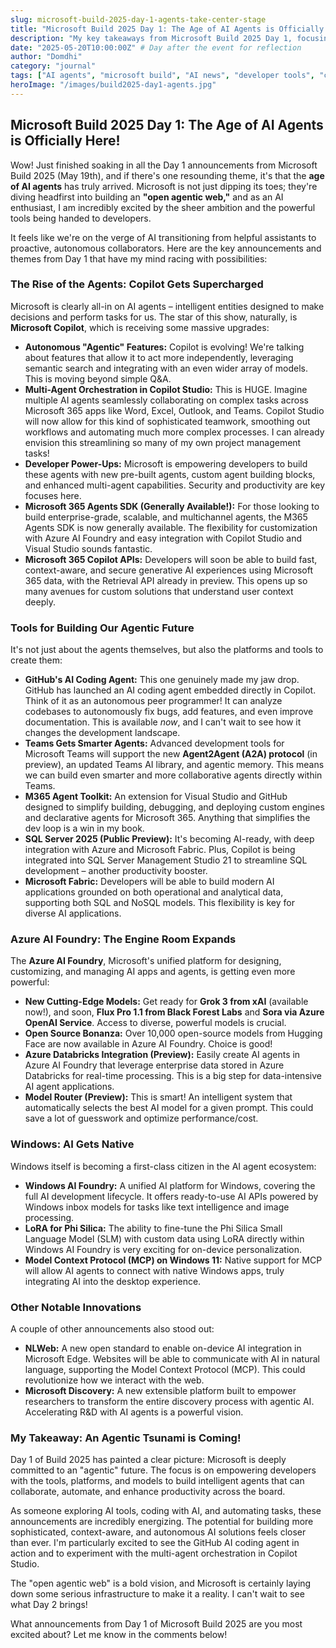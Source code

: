 ```yaml
---
slug: microsoft-build-2025-day-1-agents-take-center-stage
title: "Microsoft Build 2025 Day 1: The Age of AI Agents is Officially Here!"
description: "My key takeaways from Microsoft Build 2025 Day 1, focusing on the major advancements in AI agents, Copilot, and developer tools."
date: "2025-05-20T10:00:00Z" # Day after the event for reflection
author: "Domdhi"
category: "journal"
tags: ["AI agents", "microsoft build", "AI news", "developer tools", "copilot", "azure AI", "innovation"]
heroImage: "/images/build2025-day1-agents.jpg"
---
```

## Microsoft Build 2025 Day 1: The Age of AI Agents is Officially Here!

Wow! Just finished soaking in all the Day 1 announcements from Microsoft Build 2025 (May 19th), and if there's one resounding theme, it's that the **age of AI agents** has truly arrived. Microsoft is not just dipping its toes; they're diving headfirst into building an **"open agentic web,"** and as an AI enthusiast, I am incredibly excited by the sheer ambition and the powerful tools being handed to developers.

It feels like we're on the verge of AI transitioning from helpful assistants to proactive, autonomous collaborators. Here are the key announcements and themes from Day 1 that have my mind racing with possibilities:

### The Rise of the Agents: Copilot Gets Supercharged

Microsoft is clearly all-in on AI agents – intelligent entities designed to make decisions and perform tasks for us. The star of this show, naturally, is **Microsoft Copilot**, which is receiving some massive upgrades:

*   **Autonomous "Agentic" Features:** Copilot is evolving! We're talking about features that allow it to act more independently, leveraging semantic search and integrating with an even wider array of models. This is moving beyond simple Q&A.
*   **Multi-Agent Orchestration in Copilot Studio:** This is HUGE. Imagine multiple AI agents seamlessly collaborating on complex tasks across Microsoft 365 apps like Word, Excel, Outlook, and Teams. Copilot Studio will now allow for this kind of sophisticated teamwork, smoothing out workflows and automating much more complex processes. I can already envision this streamlining so many of my own project management tasks!
*   **Developer Power-Ups:** Microsoft is empowering developers to build these agents with new pre-built agents, custom agent building blocks, and enhanced multi-agent capabilities. Security and productivity are key focuses here.
*   **Microsoft 365 Agents SDK (Generally Available!):** For those looking to build enterprise-grade, scalable, and multichannel agents, the M365 Agents SDK is now generally available. The flexibility for customization with Azure AI Foundry and easy integration with Copilot Studio and Visual Studio sounds fantastic.
*   **Microsoft 365 Copilot APIs:** Developers will soon be able to build fast, context-aware, and secure generative AI experiences using Microsoft 365 data, with the Retrieval API already in preview. This opens up so many avenues for custom solutions that understand user context deeply.

### Tools for Building Our Agentic Future

It's not just about the agents themselves, but also the platforms and tools to create them:

*   **GitHub's AI Coding Agent:** This one genuinely made my jaw drop. GitHub has launched an AI coding agent embedded directly in Copilot. Think of it as an autonomous peer programmer! It can analyze codebases to autonomously fix bugs, add features, and even improve documentation. This is available *now*, and I can't wait to see how it changes the development landscape.
*   **Teams Gets Smarter Agents:** Advanced development tools for Microsoft Teams will support the new **Agent2Agent (A2A) protocol** (in preview), an updated Teams AI library, and agentic memory. This means we can build even smarter and more collaborative agents directly within Teams.
*   **M365 Agent Toolkit:** An extension for Visual Studio and GitHub designed to simplify building, debugging, and deploying custom engines and declarative agents for Microsoft 365. Anything that simplifies the dev loop is a win in my book.
*   **SQL Server 2025 (Public Preview):** It's becoming AI-ready, with deep integration with Azure and Microsoft Fabric. Plus, Copilot is being integrated into SQL Server Management Studio 21 to streamline SQL development – another productivity booster.
*   **Microsoft Fabric:** Developers will be able to build modern AI applications grounded on both operational and analytical data, supporting both SQL and NoSQL models. This flexibility is key for diverse AI applications.

### Azure AI Foundry: The Engine Room Expands

The **Azure AI Foundry**, Microsoft's unified platform for designing, customizing, and managing AI apps and agents, is getting even more powerful:

*   **New Cutting-Edge Models:** Get ready for **Grok 3 from xAI** (available now!), and soon, **Flux Pro 1.1 from Black Forest Labs** and **Sora via Azure OpenAI Service**. Access to diverse, powerful models is crucial.
*   **Open Source Bonanza:** Over 10,000 open-source models from Hugging Face are now available in Azure AI Foundry. Choice is good!
*   **Azure Databricks Integration (Preview):** Easily create AI agents in Azure AI Foundry that leverage enterprise data stored in Azure Databricks for real-time processing. This is a big step for data-intensive AI agent applications.
*   **Model Router (Preview):** This is smart! An intelligent system that automatically selects the best AI model for a given prompt. This could save a lot of guesswork and optimize performance/cost.

### Windows: AI Gets Native

Windows itself is becoming a first-class citizen in the AI agent ecosystem:

*   **Windows AI Foundry:** A unified AI platform for Windows, covering the full AI development lifecycle. It offers ready-to-use AI APIs powered by Windows inbox models for tasks like text intelligence and image processing.
*   **LoRA for Phi Silica:** The ability to fine-tune the Phi Silica Small Language Model (SLM) with custom data using LoRA directly within Windows AI Foundry is very exciting for on-device personalization.
*   **Model Context Protocol (MCP) on Windows 11:** Native support for MCP will allow AI agents to connect with native Windows apps, truly integrating AI into the desktop experience.

### Other Notable Innovations

A couple of other announcements also stood out:

*   **NLWeb:** A new open standard to enable on-device AI integration in Microsoft Edge. Websites will be able to communicate with AI in natural language, supporting the Model Context Protocol (MCP). This could revolutionize how we interact with the web.
*   **Microsoft Discovery:** A new extensible platform built to empower researchers to transform the entire discovery process with agentic AI. Accelerating R&D with AI agents is a powerful vision.

### My Takeaway: An Agentic Tsunami is Coming!

Day 1 of Build 2025 has painted a clear picture: Microsoft is deeply committed to an "agentic" future. The focus is on empowering developers with the tools, platforms, and models to build intelligent agents that can collaborate, automate, and enhance productivity across the board.

As someone exploring AI tools, coding with AI, and automating tasks, these announcements are incredibly energizing. The potential for building more sophisticated, context-aware, and autonomous AI solutions feels closer than ever. I'm particularly excited to see the GitHub AI coding agent in action and to experiment with the multi-agent orchestration in Copilot Studio.

The "open agentic web" is a bold vision, and Microsoft is certainly laying down some serious infrastructure to make it a reality. I can't wait to see what Day 2 brings!

What announcements from Day 1 of Microsoft Build 2025 are you most excited about? Let me know in the comments below!